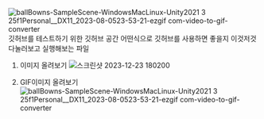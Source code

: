 ![ballBowns-SampleScene-WindowsMacLinux-Unity2021 3 25f1Personal__DX11_2023-08-0523-53-21-ezgif com-video-to-gif-converter](https://github.com/jiyongjin12/Test--github/assets/108967430/806739a8-e706-4b30-b1b7-407e02d2590b)깃허브를 테스트하기 위한 깃허브 공간 
어떤식으로 깃허브를 사용하면 좋을지 이것저것 다눌러보고 실행해보는 파일

1. 이미지 올려보기
   ![스크린샷 2023-12-23 180200](https://github.com/jiyongjin12/Test--github/assets/108967430/8a03ade1-8e26-43ce-a91b-481e16e7428d)

2. GIF이미지 올려보기
   ![ballBowns-SampleScene-WindowsMacLinux-Unity2021 3 25f1Personal__DX11_2023-08-0523-53-21-ezgif com-video-to-gif-converter](https://github.com/jiyongjin12/Test--github/assets/108967430/8c5df0e5-b69e-4c64-ad35-c37f4662a772)
